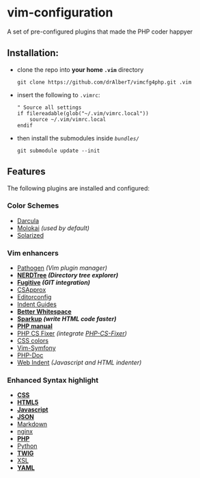 # vim-configuration
A set of pre-configured plugins that made the PHP coder happyer

## Installation:

- clone the repo into **your home `.vim`** directory

    ```Shell
    git clone https://github.com/drAlberT/vimcfg4php.git .vim
    ```

- insert the following to `.vimrc`:

    ```VimL
    " Source all settings
    if filereadable(glob("~/.vim/vimrc.local"))
        source ~/.vim/vimrc.local
    endif
    ```

- then install the submodules inside _`bundles/`_

    ```Shell
    git submodule update --init
    ```

## Features

The following plugins are installed and configured:

### Color Schemes

- [Darcula](https://github.com/blueshirts/darcula.git)
- [Molokai](https://github.com/tomasr/molokai.git) _(used by default)_
- [Solarized](https://github.com/altercation/vim-colors-solarized.git)

### Vim enhancers

- [Pathogen](https://github.com/tpope/vim-pathogen.git) _(Vim plugin manager)_
- **[NERDTree](https://github.com/scrooloose/nerdtree) _(Directory tree explorer)_**
- **[Fugitive](https://github.com/tpope/vim-fugitive.git) _(GIT integration)_**
- [CSApprox](https://github.com/godlygeek/csapprox)
- [Editorconfig](https://github.com/editorconfig/editorconfig-vim)
- [Indent Guides](https://github.com/nathanaelkane/vim-indent-guides)
- **[Better Whitespace](https://github.com/ntpeters/vim-better-whitespace)**
- **[Sparkup](https://github.com/rstacruz/sparkup.git) _(write HTML code faster)_**
- **[PHP manual](https://github.com/alvan/vim-php-manual.git)**
- [PHP CS Fixer](https://github.com/stephpy/vim-php-cs-fixer.git) _(integrate [PHP-CS-Fixer](https://github.com/FriendsOfPHP/PHP-CS-Fixer))_
- [CSS colors](https://github.com/ap/vim-css-color)
- [Vim-Symfony](https://github.com/docteurklein/vim-symfony.git)
- [PHP-Doc](https://github.com/Rican7/php-doc-modded.git)
- [Web Indent](https://github.com/vim-scripts/JavaScript-Indent.git) _(Javascript and HTML indenter)_

### Enhanced Syntax highlight

- **[CSS](https://github.com/JulesWang/css.vim.git)**
- **[HTML5](https://github.com/othree/html5.vim.git)**
- **[Javascript](https://github.com/pangloss/vim-javascript.git)**
- **[JSON](https://github.com/elzr/vim-json.git)**
- [Markdown](https://github.com/tpope/vim-markdown.git)
- [nginx](https://github.com/moskytw/nginx-contrib-vim.git)
- **[PHP](https://github.com/StanAngeloff/php.vim.git)**
- [Python](https://github.com/mitsuhiko/vim-python-combined.git)
- **[TWIG](https://github.com/lumiliet/vim-twig.git)**
- [XSL](https://github.com/vim-scripts/XSLT-syntax.git)
- **[YAML](https://github.com/stephpy/vim-yaml)**
